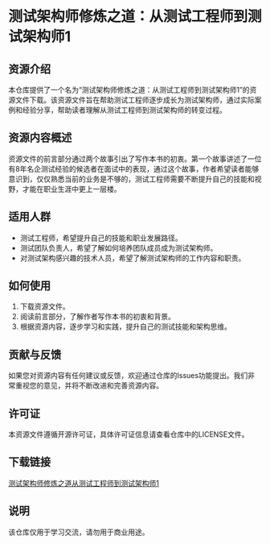 # 测试架构师修炼之道：从测试工程师到测试架构师1

## 资源介绍

本仓库提供了一个名为“测试架构师修炼之道：从测试工程师到测试架构师1”的资源文件下载。该资源文件旨在帮助测试工程师逐步成长为测试架构师，通过实际案例和经验分享，帮助读者理解从测试工程师到测试架构师的转变过程。

## 资源内容概述

资源文件的前言部分通过两个故事引出了写作本书的初衷。第一个故事讲述了一位有8年名企测试经验的候选者在面试中的表现，通过这个故事，作者希望读者能够意识到，仅仅熟悉当前的业务是不够的，测试工程师需要不断提升自己的技能和视野，才能在职业生涯中更上一层楼。

## 适用人群

- 测试工程师，希望提升自己的技能和职业发展路径。
- 测试团队负责人，希望了解如何培养团队成员成为测试架构师。
- 对测试架构感兴趣的技术人员，希望了解测试架构师的工作内容和职责。

## 如何使用

1. 下载资源文件。
2. 阅读前言部分，了解作者写作本书的初衷和背景。
3. 根据资源内容，逐步学习和实践，提升自己的测试技能和架构思维。

## 贡献与反馈

如果您对资源内容有任何建议或反馈，欢迎通过仓库的Issues功能提出。我们非常重视您的意见，并将不断改进和完善资源内容。

## 许可证

本资源文件遵循开源许可证，具体许可证信息请查看仓库中的LICENSE文件。

## 下载链接
[测试架构师修炼之道从测试工程师到测试架构师1](https://pan.quark.cn/s/126c4076a057)

## 说明

该仓库仅用于学习交流，请勿用于商业用途。
